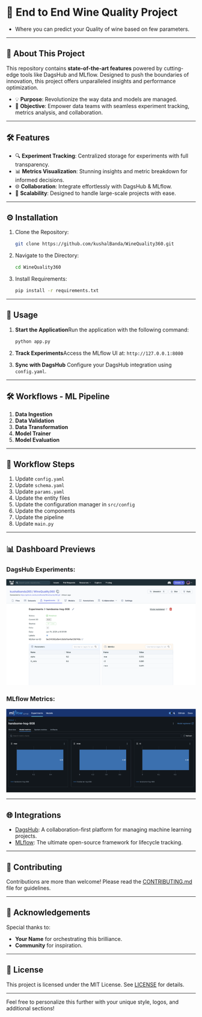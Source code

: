 # 🚀 End to End Wine Quality Project

* Where you can predict your Quality of wine based on few parameters.

---

## 🌟 **About This Project**

This repository contains **state-of-the-art features** powered by cutting-edge tools like DagsHub and MLflow. Designed to push the boundaries of innovation, this project offers unparalleled insights and performance optimization.

- 💡 **Purpose**: Revolutionize the way data and models are managed.
- 🎯 **Objective**: Empower data teams with seamless experiment tracking, metrics analysis, and collaboration.

---

## 🛠️ **Features**

- 🔍 **Experiment Tracking**: Centralized storage for experiments with full transparency.
- 📊 **Metrics Visualization**: Stunning insights and metric breakdown for informed decisions.
- 🌐 **Collaboration**: Integrate effortlessly with DagsHub & MLflow.
- 🧠 **Scalability**: Designed to handle large-scale projects with ease.

---

## ⚙️ **Installation**

1. Clone the Repository:
   ```bash
   git clone https://github.com/kushalBanda/WineQuality360.git
   ```
2. Navigate to the Directory:
   ```bash
   cd WineQuality360
   ```
3. Install Requirements:
   ```bash
   pip install -r requirements.txt
   ```

---

## 🚀 **Usage**

1. **Start the Application**Run the application with the following command:

   ```bash
   python app.py
   ```
2. **Track Experiments**Access the MLflow UI at: `http://127.0.0.1:8080`
3. **Sync with DagsHub**
   Configure your DagsHub integration using `config.yaml`.

---

## 🛠️ **Workflows - ML Pipeline**

1. **Data Ingestion**
2. **Data Validation**
3. **Data Transformation**
4. **Model Trainer**
5. **Model Evaluation**

---

## 🔄 **Workflow Steps**

1. Update `config.yaml`
2. Update `schema.yaml`
3. Update `params.yaml`
4. Update the entity files
5. Update the configuration manager in `src/config`
6. Update the components
7. Update the pipeline
8. Update `main.py`

---

## 📊 **Dashboard Previews**

### DagsHub Experiments:

![DagsHub Experiments](Images/DagsHub_Experiements.png)

### MLflow Metrics:

![MLflow Metrics Preview](Images/MLflow_Metrics.png)

---

## 🌐 **Integrations**

- [DagsHub](https://dagshub.com): A collaboration-first platform for managing machine learning projects.
- [MLflow](https://mlflow.org): The ultimate open-source framework for lifecycle tracking.

---

## 💬 **Contributing**

Contributions are more than welcome! Please read the [CONTRIBUTING.md](CONTRIBUTING.md) file for guidelines.

---

## 🙌 **Acknowledgements**

Special thanks to:

- **Your Name** for orchestrating this brilliance.
- **Community** for inspiration.

---

## 📜 **License**

This project is licensed under the MIT License. See [LICENSE](LICENSE) for details.

---

Feel free to personalize this further with your unique style, logos, and additional sections!

